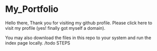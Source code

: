 # My_Portfolio
Hello there,
Thank you for visiting my github profile. Please click here to visit my profile (yes! finally got myself a domain).

You may also download the files in this repo to your system and run the index page locally.
/todo STEPS